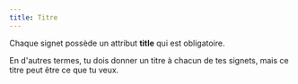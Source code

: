 ```yaml
---
title: Titre
---
```


Chaque signet possède un attribut **title** qui est obligatoire.

En d'autres termes, tu dois donner un titre à chacun de tes signets, mais ce titre peut être ce que tu veux.

